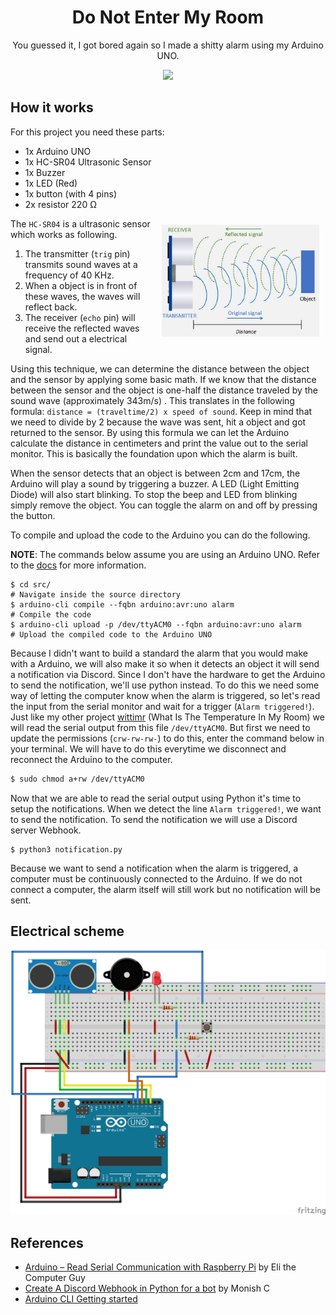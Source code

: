 <div align="center">
   <h1>
      Do Not Enter My Room
   </h1>
   <p align="center">
      You guessed it, I got bored again so I made a shitty alarm using my Arduino UNO.
   </p>
   <img src="./assets/alarm-preview.gif">
</div>

## How it works

For this project you need these parts:

- 1x Arduino UNO
- 1x HC-SR04 Ultrasonic Sensor
- 1x Buzzer
- 1x LED (Red)
- 1x button (with 4 pins)
- 2x resistor 220 Ω

<img src="./assets/hc-sr04.png" width="50%" align="right" style="padding: 10px;">

The `HC-SR04` is a ultrasonic sensor which works as following.

1. The transmitter (`trig` pin) transmits sound waves at a frequency of 40 KHz.
2. When a object is in front of these waves, the waves will reflect back.
3. The receiver (`echo` pin) will receive the reflected waves and send out a electrical signal.

Using this technique, we can determine the distance between the object and the sensor by applying some basic math.
If we know that the distance between the sensor and the object is one-half the distance traveled by the sound wave (approximately 343m/s) .
This translates in the following formula: `distance = (traveltime/2) x speed of sound`.
Keep in mind that we need to divide by 2 because the wave was sent, hit a object and got returned to the sensor.
By using this formula we can let the Arduino calculate the distance in centimeters and print the value out to the serial monitor.
This is basically the foundation upon which the alarm is built.

When the sensor detects that an object is between 2cm and 17cm, the Arduino will play a sound by triggering a buzzer.
A LED (Light Emitting Diode) will also start blinking.
To stop the beep and LED from blinking simply remove the object.
You can toggle the alarm on and off by pressing the button.

To compile and upload the code to the Arduino you can do the following.

**NOTE**: The commands below assume you are using an Arduino UNO. Refer to the [docs](https://arduino.github.io/arduino-cli/0.27/getting-started/) for more information.

```
$ cd src/                                                                  # Navigate inside the source directory
$ arduino-cli compile --fqbn arduino:avr:uno alarm                         # Compile the code
$ arduino-cli upload -p /dev/ttyACM0 --fqbn arduino:avr:uno alarm          # Upload the compiled code to the Arduino UNO
```

Because I didn't want to build a standard the alarm that you would make with a Arduino, we will also make it so when it detects an object it will send a notification via Discord.
Since I don't have the hardware to get the Arduino to send the notification, we'll use python instead.
To do this we need some way of letting the computer know when the alarm is triggered, so let's read the input from the serial monitor and wait for a trigger (`Alarm triggered!`).
Just like my other project [wittimr](https://github.com/AntonVanAssche/wittimr) (What Is The Temperature In My Room) we will read the serial output from this file `/dev/ttyACM0`.
But first we need to update the permissions (`crw-rw-rw-`) to do this, enter the command below in your terminal.
We will have to do this everytime we disconnect and reconnect the Arduino to the computer.

```bash
$ sudo chmod a+rw /dev/ttyACM0
```

Now that we are able to read the serial output using Python it's time to setup the notifications.
When we detect the line `Alarm triggered!`, we want to send the notification.
To send the notification we will use a Discord server Webhook.

```
$ python3 notification.py
```

Because we want to send a notification when the alarm is triggered, a computer must be continuously connected to the Arduino.
If we do not connect a computer, the alarm itself will still work but no notification will be sent.

## Electrical scheme

![Electrical Scheme](./schemes/electrical.jpg)

## References

- [Arduino – Read Serial Communication with Raspberry Pi](https://www.elithecomputerguy.com/2020/12/arduino-read-serial-communication-with-raspberry-pi/) by Eli the Computer Guy
- [Create A Discord Webhook in Python for a bot](https://www.codespeedy.com/create-a-discord-webhook-in-python-for-a-bot/) by Monish C
- [Arduino CLI Getting started](https://arduino.github.io/arduino-cli/0.27/getting-started/)

